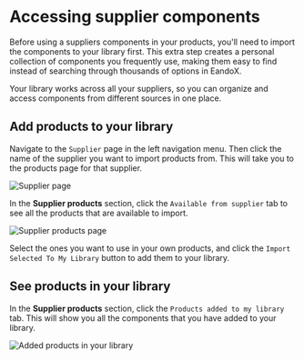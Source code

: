 # Accessing supplier components

Before using a suppliers components in your products, you'll need to import the components to your library first. This extra step creates a personal collection of components you frequently use, making them easy to find instead of searching through thousands of options in EandoX.

Your library works across all your suppliers, so you can organize and access components from different sources in one place.

## Add products to your library

Navigate to the `Supplier` page in the left navigation menu. Then click the name of the supplier you want to import products from. This will take you to the products page for that supplier.

![Supplier page](/images/supplier/supplier-page.jpg)

In the **Supplier products** section, click the `Available from supplier` tab to see all the products that are available to import.

![Supplier products page](/images/supplier/available-from-supplier.jpg)

Select the ones you want to use in your own products, and click the `Import Selected To My Library` button to add them to your library.

## See products in your library

In the **Supplier products** section, click the `Products added to my library` tab. This will show you all the components that you have added to your library.

![Added products in your library](/images/supplier/added-products.jpg)

